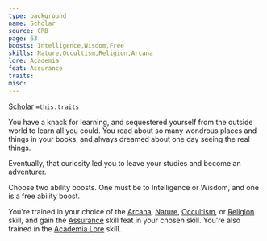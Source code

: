 ```yaml
---
type: background
name: Scholar 
source: CRB
page: 63
boosts: Intelligence,Wisdom,Free
skills: Nature,Occultism,Religion,Arcana
lore: Academia
feat: Assurance
traits: 
misc: 
---
```


[Scholar](###%20Scholar)
`=this.traits`


You have a knack for learning, and sequestered yourself from the outside world to learn all you could. You read about so many wondrous places and things in your books, and always dreamed about one day seeing the real things.

Eventually, that curiosity led you to leave your studies and become an adventurer.

Choose two ability boosts. One must be to Intelligence or Wisdom, and one is a free ability boost.

You're trained in your choice of the [Arcana](Arcana), [Nature](Nature), [Occultism](Occultism), or [Religion](Religion) skill, and gain the [Assurance](Assurance) skill feat in your chosen skill. You're also trained in the [Academia Lore](Academia%20Lore) skill.


